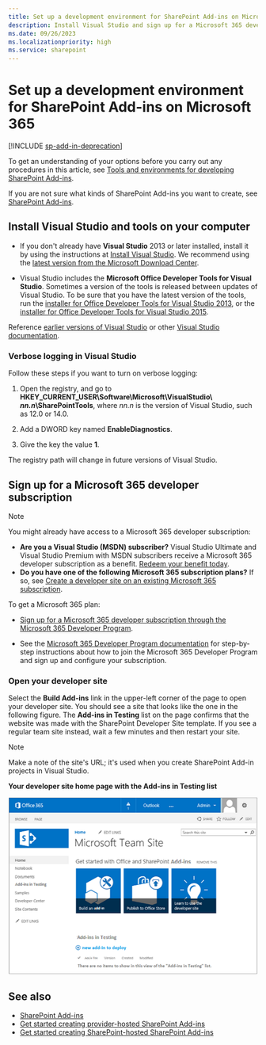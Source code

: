 ```yaml
---
title: Set up a development environment for SharePoint Add-ins on Microsoft 365
description: Install Visual Studio and sign up for a Microsoft 365 developer subscription.
ms.date: 09/26/2023
ms.localizationpriority: high
ms.service: sharepoint
---
```



# Set up a development environment for SharePoint Add-ins on Microsoft 365

[!INCLUDE [sp-add-in-deprecation](../../includes/snippets/sp-add-in-deprecation.md)]

To get an understanding of your options before you carry out any procedures in this article, see [Tools and environments for developing SharePoint Add-ins](tools-and-environments-for-developing-sharepoint-add-ins.md). 

If you are not sure what kinds of SharePoint Add-ins you want to create, see [SharePoint Add-ins](sharepoint-add-ins.md).
 
<a name="devenv_vs"> </a>

## Install Visual Studio and tools on your computer

- If you don't already have **Visual Studio** 2013 or later installed, install it by using the instructions at [Install Visual Studio](/visualstudio/install/install-visual-studio). We recommend using the [latest version from the Microsoft Download Center](https://www.visualstudio.com/downloads/download-visual-studio-vs).
 
- Visual Studio includes the **Microsoft Office Developer Tools for Visual Studio**. Sometimes a version of the tools is released between updates of Visual Studio. To be sure that you have the latest version of the tools, run the [installer for Office Developer Tools for Visual Studio 2013](https://aka.ms/OfficeDevToolsForVS2013), or the [installer for Office Developer Tools for Visual Studio 2015](https://aka.ms/OfficeDevToolsForVS2015). 

Reference [earlier versions of Visual Studio](https://msdn.microsoft.com/library/da049020-cfda-40d7-8ff4-7492772b620f.aspx) or other [Visual Studio documentation](/visualstudio/). 

### Verbose logging in Visual Studio

Follow these steps if you want to turn on verbose logging:

1. Open the registry, and go to **HKEY_CURRENT_USER\Software\Microsoft\VisualStudio\ _nn.n_\SharePointTools**, where _nn.n_ is the version of Visual Studio, such as 12.0 or 14.0.

2. Add a DWORD key named **EnableDiagnostics**.

3. Give the key the value **1**.

The registry path will change in future versions of Visual Studio.


<a name="o365_signup"> </a>

## Sign up for a Microsoft 365 developer subscription

> [!NOTE]
> You might already have access to a Microsoft 365 developer subscription: 
> - **Are you a Visual Studio (MSDN) subscriber?** Visual Studio Ultimate and Visual Studio Premium with MSDN subscribers receive a Microsoft 365 developer subscription as a benefit. [Redeem your benefit today](https://msdn.microsoft.com/subscriptions/manage/default.aspx). 
> - **Do you have one of the following Microsoft 365 subscription plans?** If so, see [Create a developer site on an existing Microsoft 365 subscription](create-a-developer-site-on-an-existing-office-365-subscription.md). 

To get a Microsoft 365 plan: 

- [Sign up for a Microsoft 365 developer subscription through the Microsoft 365 Developer Program](https://developer.microsoft.com/office/dev-program).

- See the [Microsoft 365 Developer Program documentation](/office/developer-program/office-365-developer-program) for step-by-step instructions about how to join the Microsoft 365 Developer Program and sign up and configure your subscription. 

### Open your developer site 
 
Select the **Build Add-ins** link in the upper-left corner of the page to open your developer site. You should see a site that looks like the one in the following figure. The **Add-ins in Testing** list on the page confirms that the website was made with the SharePoint Developer Site template. If you see a regular team site instead, wait a few minutes and then restart your site.
    
> [!NOTE]
> Make a note of the site's URL; it's used when you create SharePoint Add-in projects in Visual Studio.

**Your developer site home page with the Add-ins in Testing list**

![Screenshot that shows the developer site homepage.](../images/SP15_DeveloperSiteHome_border.png)
 

## See also
<a name="SP15SetupSPO365_bk_addlresources"> </a>

- [SharePoint Add-ins](sharepoint-add-ins.md)
- [Get started creating provider-hosted SharePoint Add-ins](get-started-creating-provider-hosted-sharepoint-add-ins.md)
- [Get started creating SharePoint-hosted SharePoint Add-ins](get-started-creating-sharepoint-hosted-sharepoint-add-ins.md) 

    
 
